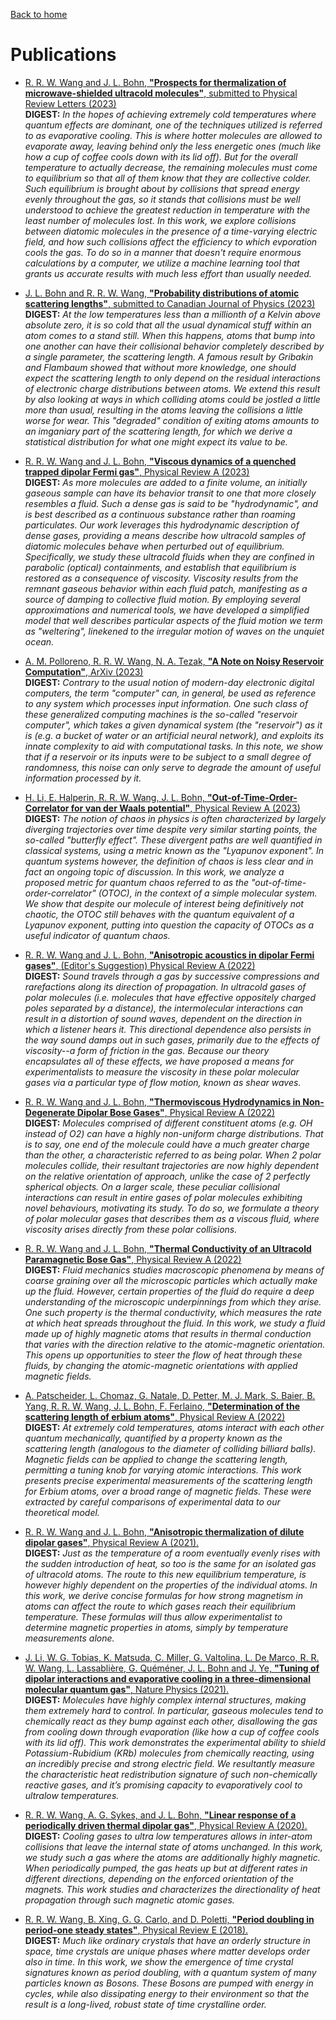 [Back to home](https://reubenwangrongwen.github.io/)

# Publications

* [R. R. W. Wang and J. L. Bohn, **"Prospects for thermalization of microwave-shielded ultracold molecules"**, submitted to Physical Review Letters (2023)](https://arxiv.org/abs/2310.17812) <br />
**DIGEST:**
*In the hopes of achieving extremely cold temperatures where quantum effects are dominant, one of the techniques utilized is referred to as evaporative cooling. This is where hotter molecules are allowed to evaporate away, leaving behind only the less energetic ones (much like how a cup of coffee cools down with its lid off). But for the overall temperature to actually decrease, the remaining molecules must come to equilibrium so that all of them know that they are collective colder. Such equilibrium is brought about by collisions that spread energy evenly throughout the gas, so it stands that collisions must be well understood to achieve the greatest reduction in temperature with the least number of molecules lost. In this work, we explore collisions between diatomic molecules in the presence of a time-varying electric field, and how such collisions affect the efficiency to which evporation cools the gas. To do so in a manner that doesn't require enormous calculations by a computer, we utilize a machine learning tool that grants us accurate results with much less effort than usually needed.*

* [J. L. Bohn and R. R. W. Wang, **"Probability distributions of atomic scattering lengths"**, submitted to Canadian Journal of Physics (2023)](https://arxiv.org/abs/2309.15236) <br />
**DIGEST:**
*At the low temperatures less than a millionth of a Kelvin above absolute zero, it is so cold that all the usual dynamical stuff within an atom comes to a stand still. When this happens, atoms that bump into one another can have their collisional behavior completely described by a single parameter, the scattering length. A famous result by Gribakin and Flambaum showed that without more knowledge, one should expect the scattering length to only depend on the residual interactions of electronic charge distributions between atoms. We extend this result by also looking at ways in which colliding atoms could be jostled a little more than usual, resulting in the atoms leaving the collisions a little worse for wear. This "degraded" condition of exiting atoms amounts to an imganiary part of the scattering length, for which we derive a statistical distribution for what one might expect its value to be.*

* [R. R. W. Wang and J. L. Bohn, **"Viscous dynamics of a quenched trapped dipolar Fermi gas"**, Physical Review A (2023)](https://journals.aps.org/pra/abstract/10.1103/PhysRevA.108.013322) <br />
**DIGEST:**
*As more molecules are added to a finite volume, an initially gaseous sample can have its behavior transit to one that more closely resembles a fluid. Such a dense gas is said to be "hydrodynamic", and is best described as a continuous substance rather than roaming particulates. Our work leverages this hydrodynamic description of dense gases, providing a means describe how ultracold samples of diatomic molecules behave when perturbed out of equilibrium. Specifically, we study these ultracold fluids when they are confined in parabolic (optical) containments, and establish that equilibrium is restored as a consequence of viscosity. Viscosity results from the remnant gaseous behavior within each fluid patch, manifesting as a source of damping to collective fluid motion. By employing several approximations and numerical tools, we have developed a simplified model that well describes particular aspects of the fluid motion we term as "weltering", linekened to the irregular motion of waves on the unquiet ocean.*

* [A. M. Polloreno, R. R. W. Wang, N. A. Tezak, **"A Note on Noisy Reservoir Computation"**, ArXiv (2023)](https://arxiv.org/abs/2302.10862) <br />
**DIGEST:**
*Contrary to the usual notion of modern-day electronic digital computers, the term "computer" can, in general, be used as reference to any system which processes input information. One such class of these generalized computing machines is the so-called "reservoir computer", which takes a given dynamical system (the "reservoir") as it is (e.g. a bucket of water or an artificial neural network), and exploits its innate complexity to aid with computational tasks. In this note, we show that if a reservoir or its inputs were to be subject to a small degree of randomness, this noise can only serve to degrade the amount of useful information processed by it.*

* [H. Li, E. Halperin, R. R. W. Wang, J. L. Bohn, **"Out-of-Time-Order-Correlator for van der Waals potential"**, Physical Review A (2023)](https://journals.aps.org/pra/abstract/10.1103/PhysRevA.107.032818) <br />
**DIGEST:**
*The notion of chaos in physics is often characterized by largely diverging trajectories over time despite very similar starting points, the so-called "butterfly effect". These divergent paths are well quantified in classical systems, using a metric known as the "Lyapunov exponent". In quantum systems however, the definition of chaos is less clear and in fact an ongoing topic of discussion. In this work, we analyze a proposed metric for quantum chaos referred to as the "out-of-time-order-correlator" (OTOC), in the context of a simple molecular system. We show that despite our molecule of interest being definitively not chaotic, the OTOC still behaves with the quantum equivalent of a Lyapunov exponent, putting into question the capacity of OTOCs as a useful indicator of quantum chaos.*

* [R. R. W. Wang and J. L. Bohn, **"Anisotropic acoustics in dipolar Fermi gases"**, (Editor's Suggestion) Physical Review A (2022)](https://journals.aps.org/pra/abstract/10.1103/PhysRevA.107.033321) <br />
**DIGEST:**
*Sound travels through a gas by successive compressions and rarefactions along its direction of propagation. In ultracold gases of polar molecules (i.e. molecules that have effective oppositely charged poles separated by a distance), the intermolecular interactions can result in a distortion of sound waves, dependent on the direction in which a listener hears it. This directional dependence also persists in the way sound damps out in such gases, primarily due to the effects of viscosity--a form of friction in the gas. Because our theory encapsulates all of these effects, we have proposed a means for experimentalists to measure the viscosity in these polar molecular gases via a particular type of flow motion, known as shear waves.*

* [R. R. W. Wang and J. L. Bohn, **"Thermoviscous Hydrodynamics in Non-Degenerate Dipolar Bose Gases"**, Physical Review A (2022)](https://journals.aps.org/pra/abstract/10.1103/PhysRevA.106.053307) <br />
**DIGEST:**
*Molecules comprised of different constituent atoms (e.g. OH instead of O2) can have a highly non-uniform charge distributions. That is to say, one end of the molecule could have a much greater charge than the other, a characteristic referred to as being polar. When 2 polar molecules collide, their resultant trajectories are now highly dependent on the relative orientation of approach, unlike the case of 2 perfectly spherical objects. On a larger scale, these peculiar collisional interactions can result in entire gases of polar molecules exhibiting novel behaviours, motivating its study. To do so, we formulate a theory of polar molecular gases that describes them as a viscous fluid, where viscosity arises directly from these polar collisions.*

* [R. R. W. Wang and J. L. Bohn, **"Thermal Conductivity of an Ultracold Paramagnetic Bose Gas"**, Physical Review A (2022)](https://journals.aps.org/pra/abstract/10.1103/PhysRevA.106.023319) <br />
**DIGEST:**
*Fluid mechanics studies macroscopic phenomena by means of coarse graining over all the microscopic particles which actually make up the fluid. However, certain properties of the fluid do require a deep understanding of the microscopic underpinnings from which they arise. One such property is the thermal conductivity, which measures the rate at which heat spreads throughout the fluid. In this work, we study a fluid made up of highly magnetic atoms that results in thermal conduction that varies with the direction relative to the atomic-magnetic orientation. This opens up opportunities to steer the flow of heat through these fluids, by changing the atomic-magnetic orientations with applied magnetic fields.*

* [A. Patscheider, L. Chomaz, G. Natale, D. Petter, M. J. Mark, S. Baier, B. Yang, R. R. W. Wang, J. L. Bohn, F. Ferlaino, **"Determination of the scattering length of erbium atoms"**, Physical Review A (2022)](https://doi.org/10.1103/PhysRevA.105.063307) <br />
**DIGEST:**
*At extremely cold temperatures, atoms interact with each other quantum mechanically, quantified by a property known as the scattering length (analogous to the diameter of colliding billiard balls). Magnetic fields can be applied to change the scattering length, permitting a tuning knob for varying atomic interactions. This work presents precise experimental measurements of the scattering length for Erbium atoms, over a broad range of magnetic fields. These were extracted by careful comparisons of experimental data to our theoretical model.*

* [R. R. W. Wang and J. L. Bohn, **"Anisotropic thermalization of dilute dipolar gases"**, Physical Review A (2021).](https://journals.aps.org/pra/abstract/10.1103/PhysRevA.103.063320) <br />
**DIGEST:**
*Just as the temperature of a room eventually evenly rises with the sudden introduction of heat, so too is the same for an isolated gas of ultracold atoms. The route to this new equilibrium temperature, is however highly dependent on the properties of the individual atoms. In this work, we derive concise formulas for how strong magnetism in atoms can affect the route to which gases reach their equilibrium temperature. These formulas will thus allow experimentalist to determine magnetic properties in atoms, simply by temperature measurements alone.*

* [J. Li, W. G. Tobias, K. Matsuda, C. Miller, G. Valtolina, L. De Marco, R. R. W. Wang, L. Lassablière, G. Quéméner, J. L. Bohn and J. Ye, **"Tuning of dipolar interactions and evaporative cooling in a three-dimensional molecular quantum gas"**, Nature Physics (2021).](https://www.nature.com/articles/s41567-021-01329-6) <br />
**DIGEST:**
*Molecules have highly complex internal structures, making them extremely hard to control. In particular, gaseous molecules tend to chemically react as they bump against each other, disallowing the gas from cooling down through evaporation (like how a cup of coffee cools with its lid off).  This work demonstrates the experimental ability to shield Potassium-Rubidium (KRb) molecules from chemically reacting, using an incredibly precise and strong electric field. We resultantly measure the characteristic heat redistribution signature of such non-chemically reactive gases, and it’s promising capacity to evaporatively cool to ultralow temperatures.*

* [R. R. W. Wang, A. G. Sykes, and J. L. Bohn, **"Linear response of a periodically driven thermal dipolar gas"**, Physical Review A (2020).](https://journals.aps.org/pra/abstract/10.1103/PhysRevA.102.033336) <br />
**DIGEST:**
*Cooling gases to ultra low temperatures allows in inter-atom collisions that leave the internal state of atoms unchanged. In this work, we study such a gas where the atoms are additionally highly magnetic. When periodically pumped, the gas heats up but at different rates in different directions, depending on the enforced orientation of the magnets. This work studies and characterizes the directionality of heat propagation through such magnetic atomic gases.*

* [R. R. W. Wang, B. Xing, G. G. Carlo, and D. Poletti, **"Period doubling in period-one steady states"**, Physical Review E (2018).](https://journals.aps.org/pre/abstract/10.1103/PhysRevE.97.020202) <br />
**DIGEST:**
*Much like ordinary crystals that have an orderly structure in space, time crystals are unique phases where matter develops order also in time. In this work, we show the emergence of time crystal signatures known as period doubling, with a quantum system of many particles known as Bosons. These Bosons are pumped with energy in cycles, while also dissipating energy to their environment so that the result is a long-lived, robust state of time crystalline order.*
